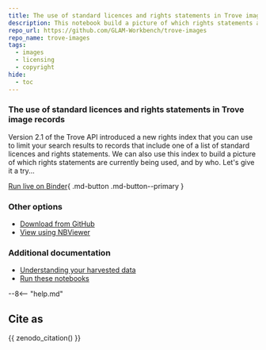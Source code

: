 ```yaml
---
title: The use of standard licences and rights statements in Trove image records
description: This notebook build a picture of which rights statements are currently being used in Trove image records, and by who.
repo_url: https://github.com/GLAM-Workbench/trove-images
repo_name: trove-images
tags:
  - images
  - licensing
  - copyright
hide:
  - toc
---
```

### The use of standard licences and rights statements in Trove image records
Version 2.1 of the Trove API introduced a new rights index that you can use to limit your search results to records that include one of a list of standard licences and rights statements. We can also use this index to build a picture of which rights statements are currently being used, and by who. Let's give it a try...

[Run live on Binder](https://mybinder.org/v2/gh/GLAM-Workbench/trove-images/master?urlpath=lab/tree/rights-statements-on-images.ipynb){ .md-button .md-button--primary }

### Other options

* [Download from GitHub](https://github.com/GLAM-Workbench/trove-images/blob/master/rights-statements-on-images.ipynb)
* [View using NBViewer](https://nbviewer.jupyter.org/github/GLAM-Workbench/trove-images/blob/master/rights-statements-on-images.ipynb)

### Additional documentation

* [Understanding your harvested data](../#your-harvested-data)
* [Run these notebooks](../#run-these-notebooks)

--8<-- "help.md"

## Cite as

{{ zenodo_citation() }}
